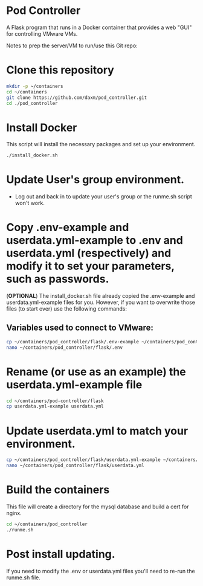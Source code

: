 # Pod Controller
A Flask program that runs in a Docker container that provides a web "GUI" for controlling VMware VMs.

Notes to prep the server/VM to run/use this Git repo:
# Clone this repository
```bash
mkdir -p ~/containers
cd ~/containers
git clone https://github.com/daxm/pod_controller.git
cd ./pod_controller

```

# Install Docker
This script will install the necessary packages and set up your environment.
```bash
./install_docker.sh

```
# Update User's group environment.
* Log out and back in to update your user's group or the runme.sh script won't work.

# Copy .env-example and userdata.yml-example to .env and userdata.yml (respectively) and modify it to set your parameters, such as passwords.
(**OPTIONAL**)
The install_docker.sh file already copied the .env-example and userdata.yml-example files for you.  However, if you want
to overwrite those files (to start over) use the following commands:

## Variables used to connect to VMware:
```bash
cp ~/containers/pod_controller/flask/.env-example ~/containers/pod_controller/flask/.env
nano ~/containers/pod_controller/flask/.env

```

# Rename (or use as an example) the userdata.yml-example file
```bash
cd ~/containers/pod-controller/flask
cp userdata.yml-example userdata.yml

```

# Update userdata.yml to match your environment.
```bash
cp ~/containers/pod_controller/flask/userdata.yml-example ~/containers/pod_controller/flask/userdata.yml
nano ~/containers/pod_controller/flask/userdata.yml

```

# Build the containers
This file will create a directory for the mysql database and build a cert for nginx.
```bash
cd ~/containers/pod_controller
./runme.sh

```

# Post install updating.
If you need to modify the .env or userdata.yml files you'll need to re-run the runme.sh file.
